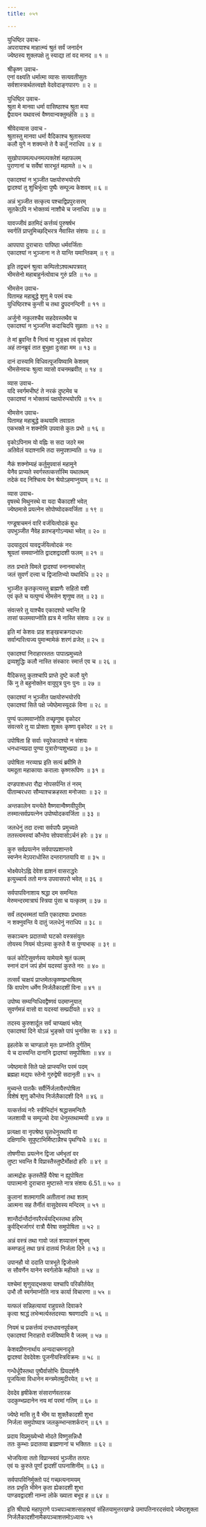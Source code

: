 ```yaml
---
title: ०५१

---
```

युधिष्ठिर उवाच-  
अपरायाश्च माहात्म्यं श्रुतं सर्वं जनार्दन  
ज्येष्ठस्य शुक्लपक्षे तु स्याद्या तां वद मानद ॥ १ ॥


श्रीकृष्ण उवाच-  
एनां वक्ष्यति धर्मात्मा व्यासः सत्यवतीसुतः  
सर्वशास्त्रार्थतत्त्वज्ञो वेदवेदाङ्गपारगः ॥ २ ॥


युधिष्ठिर उवाच-  
श्रुता मे मानवा धर्मा वासिष्ठाश्च श्रुता मया  
द्वैपायन यथावत्त्वं वैष्णवान्वक्तुमर्हसि ॥ ३ ॥


श्रीवेदव्यास उवाच -  
श्रुतास्तु मानवा धर्मा वैदिकाश्च श्रुतास्त्वया  
कलौ युगे न शक्यन्ते ते वै कर्तुं नराधिप ॥ ४ ॥


सुखोपायमल्पधनमल्पक्लेशं महाफलम्  
पुराणानां च सर्वेषां सारभूतं महामते ॥ ५ ॥


एकादश्यां न भुञ्जीत पक्षयोरुभयोरपि  
द्वादश्यां तु शुचिर्भूत्वा पुष्पैः सम्पूज्य केशवम् ॥ ६ ॥


अन्नं भुञ्जीत सत्कृत्य पश्चाद्विप्रपुरःसरम्  
सूतकेऽपि न भोक्तव्यं नाशौचे च जनाधिप ॥ ७ ॥


यावज्जीवं व्रतमिदं कर्त्तव्यं पुरुषर्षभ  
स्वर्गतिं प्राप्तुमिच्छद्भिरत्र नैवास्ति संशयः ॥ ८ ॥


आपपापा दुराचाराः पापिष्ठा धर्मवर्जिताः  
एकादश्यां न भुञ्जाना न ते यान्ति यमान्तिकम् ॥ ९ ॥


इति तद्वचनं श्रुत्वा कम्पितोऽश्वत्थपत्रवत्  
भीमसेनो महाबाहुर्नत्वोवाच गुरुं प्रति ॥ १० ॥


भीमसेन उवाच-  
पितामह महाबुद्धे शृणु मे परमं वचः  
युधिष्ठिरश्च कुन्ती च तथा द्रुपदनन्दिनी ॥ ११ ॥


अर्जुनो नकुलश्चैव सहदेवस्तथैव च  
एकादश्यां न भुञ्जन्ति कदाचिदपि सुव्रताः ॥ १२ ॥


ते मां ब्रुवन्ति वै नित्यं मा भुङ्क्ष्व त्वं वृकोदर  
अहं तानब्रुवं तात बुभुक्षा दुःसहा मम ॥ १३ ॥


दानं दास्यामि विधिवत्पूजयिष्यामि केशवम्  
भीमसेनवचः श्रुत्वा व्यासो वचनमब्रवीत् ॥ १४ ॥


व्यास उवाच-  
यदि स्वर्गमभीष्टं ते नरकं दुष्टमेव च  
एकादश्यां न भोक्तव्यं पक्षयोरुभयोरपि ॥ १५ ॥


भीमसेन उवाच-  
पितामह महाबुद्धे कथयामि तवाग्रतः  
एकभक्ते न शक्नोमि उपवासे कुतः प्रभो ॥ १६ ॥


वृकोऽपिनाम यो वह्निः स सदा जठरे मम  
अतिवेलं यदाश्नामि तदा समुपशाम्यति ॥ १७ ॥


नैकं शक्नोम्यहं कर्तुमुपवासं महामुने  
येनैव प्राप्यते स्वर्गस्तत्कर्त्तास्मि यथातथम्  
तदेकं वद निश्चित्य येन श्रेयोऽहमाप्नुयाम् ॥ १८ ॥


व्यास उवाच-  
वृषस्थे मिथुनस्थे वा यदा चैकादशी भवेत्  
ज्येष्ठमासे प्रयत्नेन सोपोष्योदकवर्जिता ॥ १९ ॥


गण्डूषाचमनं वारि वर्जयित्वोदकं बुधः  
उपभुञ्जीत नैवेह व्रतभङ्गोऽन्यथा भवेत् ॥ २० ॥


उदयादुदयं यावद्वर्जयित्वोदकं नरः  
श्रूयतां समवाप्नोति द्वादशद्वादशी फलम् ॥ २१ ॥


ततः प्रभाते विमले द्वादश्यां स्नानमाचरेत्  
जलं सुवर्णं दत्त्वा च द्विजातिभ्यो यथाविधि ॥ २२ ॥


भुञ्जीत कृतकृत्यस्तु ब्राह्मणैः सहितो वशी  
एवं कृते च यत्पुण्यं भीमसेन शृणुष्व तत् ॥ २३ ॥


संवत्सरे तु याश्चैव एकादश्यो भवन्ति हि  
तासां फलमवाप्नोति ह्यत्र मे नास्ति संशयः ॥ २४ ॥


इति मां केशवः प्राह शङ्खचक्रगदाधरः  
सर्वान्परित्यज्य पुमान्मामेकं शरणं व्रजेत् ॥ २५ ॥


एकादश्यां निराहारस्ततः पापात्प्रमुच्यते  
द्रव्यशुद्धिः कलौ नास्ति संस्कारः स्मार्त्त एव च ॥ २६ ॥


वैदिकस्तु कुतश्चापि प्राप्ते दुष्टे कलौ युगे  
किं नु ते बहुनोक्तेन वायुपुत्र पुनः पुनः ॥ २७ ॥


एकादश्यां न भुञ्जीत पक्षयोरुभयोरपि  
एकादश्यां सिते पक्षे ज्येष्ठेमास्युदकं विना ॥ २८ ॥


पुण्यं फलमवाप्नोति तच्छृणुष्व वृकोदर  
संवत्सरे तु या प्रोक्ताः शुक्लः कृष्णा वृकोदर ॥ २९ ॥


उपोषिता हि सर्वाः स्युरेकादश्यो न संशयः  
धनधान्यप्रदा पुण्या पुत्रारोग्यशुभप्रदा ॥ ३० ॥


उपोषिता नरव्याघ्र इति सत्यं ब्रवीमि ते  
यमदूता महाकायाः करालाः कृष्णरूपिणः ॥ ३१ ॥


दण्डपाशधरा रौद्रा नोपसर्पन्ति तं नरम्  
पीताम्बरधरा सौम्याश्चक्रहस्ता मनोजवाः ॥ ३२ ॥


अन्तकालेन यन्त्येते वैष्णवान्वैष्णवीपुरीम्  
तस्मात्सर्वप्रयत्नेन उपोष्योदकवर्जिता ॥ ३३ ॥


जलधेनुं तदा दत्त्वा सर्वपापैः प्रमुच्यते  
ततस्त्वमस्यां कौन्तेय सोपवासोऽर्चनं हरेः ॥ ३४ ॥


कुरु सर्वप्रयत्नेन सर्वपापप्रशान्तये  
स्वप्नेन मेऽपराधोस्ति दन्तरागतयापि वा ॥ ३५ ॥


भोक्ष्येपरेऽह्नि देवेश ह्यशनं वासराद्धरेः  
इत्युच्चार्य ततो मन्त्र उपवासपरो भवेत् ॥ ३६ ॥


सर्वपापविनाशाय श्रद्धा दम समन्वितः  
मेरुमन्दरमात्राघं स्त्रिया पुंसा च यत्कृतम् ॥ ३७ ॥


सर्वं तद्भस्मतां याति एकादश्याः प्रभावतः  
न शक्नुवन्ति ये दातुं जलधेनुं नराधिप ॥ ३८ ॥


सकाञ्चनः प्रदातव्यो घटको वस्त्रसंयुतः  
तोयस्य नियमं योऽस्या कुरुते वै स पुण्यभाक् ॥ ३९ ॥


फलं कोटिसुवर्णस्य यामेयामे श्रुतं फलम्  
स्नानं दानं जपं होमं यदस्यां कुरुते नरः ॥ ४० ॥


तत्सर्वं चाक्षयं प्राप्तमेतत्कृष्णप्रभाषितम्  
किं वापरेण धर्मेण निर्जलैकादशीं विना ॥ ४१ ॥


उपोष्य सम्यग्विधिवद्वैष्णवं पदमाप्नुयात्  
सुवर्णमन्नं वासो वा यदस्यां सम्प्रदीयते ॥ ४२ ॥


तदस्य कुरुशार्दूल सर्वं चाप्यक्षयं भवेत्  
एकादश्यां दिने योऽन्नं भुङ्क्ते पापं भुनक्ति सः ॥ ४३ ॥


इहलोके स चाण्डालो मृतः प्राप्नोति दुर्गतिम्  
ये च दास्यन्ति दानानि द्वादश्यां समुपोषिताः ॥ ४४ ॥


ज्येष्ठमासे सिते पक्षे प्राप्स्यन्ति परमं पदम्  
ब्रह्महा मद्यपः स्तेनो गुरुद्वेषी सदानृती ॥ ४५ ॥


मुच्यन्ते पातकैः सर्वैर्निर्जलायैरुपोषिता  
विशेषं शृणु कौन्तेय निर्जलैकादशी दिने ॥ ४६ ॥


यत्कर्त्तव्यं नरैः स्त्रीभिर्दानं श्रद्धासमन्वितैः  
जलशायी च सम्पूज्यो देया धेनुस्तथाम्मयी ॥ ४७ ॥


प्रत्यक्षा वा नृपश्रेष्ठ घृतधेनुरथापि वा  
दक्षिणाभिः सुपुष्टाभिर्मिष्टान्नैश्च पृथग्विधैः ॥ ४८ ॥


तोषणीयाः प्रयत्नेन द्विजा धर्मभृतां वर  
तुष्टा भवन्ति वै विप्रास्तैस्तुष्टैर्मोक्षदो हरिः ॥ ४९ ॥


आत्मद्रोहः कृतस्तैर्हि यैरेषा न ह्युपोषिता  
पापात्मानो दुराचारा मुष्टास्ते नात्र संशयः 6.51.॥ ५० ॥


कुलानां शतमागामि अतीतानां तथा शतम्  
आत्मना सह तैर्नीतं वासुदेवस्य मन्दिरम् ॥ ५१ ॥


शान्तैर्दान्तैर्दानपरैरर्चयद्भिस्तथा हरिम्  
कुर्वद्भिर्जागरं रात्रौ यैरेषा समुपोषिता ॥ ५२ ॥


अन्नं वस्त्रं तथा गावो जलं शय्यासनं शुभम्  
कमण्डलुं तथा छत्रं दातव्यं निर्जला दिने ॥ ५३ ॥


उपानहौ यो ददाति पात्रभूते द्विजोत्तमे  
स सौवर्णेन यानेन स्वर्गलोके महीयते ॥ ५४ ॥


यश्चेमां शृणुयाद्भक्त्या यश्चापि परिकीर्तयेत्  
उभौ तौ स्वर्गमाप्नोति नात्र कार्या विचारणा ॥ ५५ ॥


यत्फलं सन्निहत्यायां राहुग्रस्ते दिवाकरे  
कृत्वा श्राद्धं लभेन्मर्त्यस्तदस्याः श्रवणादपि ॥ ५६ ॥


नियमं च प्रकर्त्तव्यं दन्तधावनपूर्वकम्  
एकादश्यां निराहारो वर्जयिष्यामि वै जलम् ॥ ५७ ॥


केशवप्रीणनार्थाय अन्यदाचमनादृते  
द्वादश्यां देवदेवेशः पूजनीयस्त्रिविक्रमः ॥ ५८ ॥


गन्धैर्धूपैस्तथा पुष्पैर्वासोभिः प्रियदर्शनैः  
पूजयित्वा विधानेन मन्त्रमेतमुदीरयेत् ॥ ५९ ॥


देवदेव हृषीकेश संसारार्णवतारक  
उदकुम्भप्रदानेन नय मां परमां गतिम् ॥ ६० ॥


ज्येष्ठे मासि तु वै भीम या शुक्लैकादशी शुभा  
निर्जला समुपोष्यात्र जलकुम्भान्सशर्करान् ॥ ६१ ॥


प्रदाय विप्रमुख्येभ्यो मोदते विष्णुसन्निधौ  
ततः कुम्भाः प्रदातव्या ब्राह्मणानां च भक्तितः ॥ ६२ ॥


भोजयित्वा ततो विप्रान्स्वयं भुञ्जीत तत्परः  
एवं यः कुरुते पूर्णां द्वादशीं पापनाशिनीम् ॥ ६३ ॥


सर्वपापविनिर्मुक्तो पदं गच्छत्यनामयम्  
ततः प्रभृति भीमेन कृता ह्येकादशी शुभा  
पाण्डवद्वादशी नाम्ना लोके ख्याता बभूव ह ॥ ६४ ॥


इति श्रीपाद्मे महापुराणे पञ्चपञ्चाशत्साहस्र्यां संहितयामुत्तरखण्डे उमापतिनारदसंवादे ज्येष्ठशुक्ला निर्जलैकादशीनामैकपञ्चाशत्तमोऽध्यायः ५१